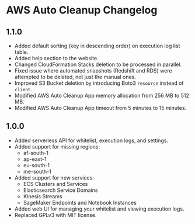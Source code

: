 # AWS Auto Cleanup Changelog

## 1.1.0

- Added default sorting (key in descending order) on execution log list table.
- Added help section to the website.
- Changed CloudFormation Stacks deletion to be processed in parallel.
- Fixed issue where automated snapshots (Redshift and RDS) were attempted to be deleted, not just the manual ones.
- Improved S3 Bucket deletion by introducing Boto3 `resource` instead of `client`.
- Modified AWS Auto Cleanup App memory allocation from 256 MB to 512 MB.
- Modified AWS Auto Cleanup App timeout from 5 minutes to 15 minutes.

## 1.0.0

- Added serverless API for whitelist, execution logs, and settings.
- Added support for missing regions:
  - af-south-1
  - ap-east-1
  - eu-south-1
  - me-south-1
- Added support for new services:
  - ECS Clusters and Services
  - Elasticsearch Service Domains
  - Kinesis Streams
  - SageMaker Endpoints and Notebook Instances
- Added web UI for managing your whitelist and viewing execution logs.
- Replaced GPLv3 with MIT license.
